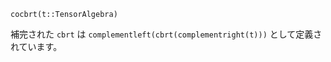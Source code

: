 ```
cocbrt(t::TensorAlgebra)
```

補完された `cbrt` は `complementleft(cbrt(complementright(t)))` として定義されています。
